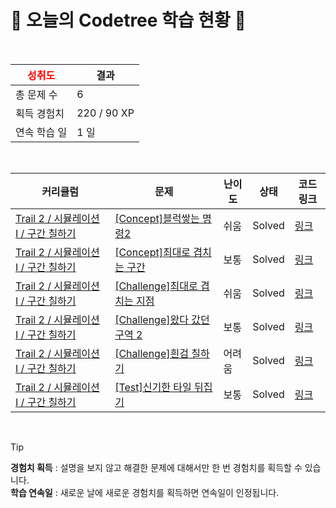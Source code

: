 # 🌲 오늘의 Codetree 학습 현황 🌲

<br />

| <span style="color:red;display:block;text-align:center;"> **성취도**</span> | 결과 |
|---|---|
| 총 문제 수 | 6 |
| 획득 경험치 | 220 / 90 XP |
| 연속 학습 일 | 1 일 |

<br />

|커리큘럼|문제|난이도|상태|코드 링크|
|---|---|---|---|---|
|[Trail 2 / 시뮬레이션 I / 구간 칠하기](https://https://en.codetree.ai/trail-info/novice-mid/)|[[Concept]블럭쌓는 명령2](https://https://en.codetree.ai/trails/complete/curated-cards/intro-block-stacking-commands2/)|쉬움|Solved|[링크](https://github.com/gw282/Algorithm-Study/blob/main/250110/%EB%B8%94%EB%9F%AD%EC%8C%93%EB%8A%94%20%EB%AA%85%EB%A0%B92/block-stacking-commands2.cpp)|
|[Trail 2 / 시뮬레이션 I / 구간 칠하기](https://https://en.codetree.ai/trail-info/novice-mid/)|[[Concept]최대로 겹치는 구간](https://https://en.codetree.ai/trails/complete/curated-cards/intro-maximum-overlapped-segments/)|보통|Solved|[링크](https://github.com/gw282/Algorithm-Study/blob/main/250110/%EC%B5%9C%EB%8C%80%EB%A1%9C%20%EA%B2%B9%EC%B9%98%EB%8A%94%20%EA%B5%AC%EA%B0%84/maximum-overlapped-segments.cpp)|
|[Trail 2 / 시뮬레이션 I / 구간 칠하기](https://https://en.codetree.ai/trail-info/novice-mid/)|[[Challenge]최대로 겹치는 지점](https://https://en.codetree.ai/trails/complete/curated-cards/challenge-maximum-overlapped-points/)|쉬움|Solved|[링크](https://github.com/gw282/Algorithm-Study/blob/main/250110/%EC%B5%9C%EB%8C%80%EB%A1%9C%20%EA%B2%B9%EC%B9%98%EB%8A%94%20%EC%A7%80%EC%A0%90/maximum-overlapped-points.cpp)|
|[Trail 2 / 시뮬레이션 I / 구간 칠하기](https://https://en.codetree.ai/trail-info/novice-mid/)|[[Challenge]왔다 갔던 구역 2](https://https://en.codetree.ai/trails/complete/curated-cards/challenge-area-been-to-and-from2/)|보통|Solved|[링크](https://github.com/gw282/Algorithm-Study/blob/main/250110/%EC%99%94%EB%8B%A4%20%EA%B0%94%EB%8D%98%20%EA%B5%AC%EC%97%AD%202/area-been-to-and-from2.cpp)|
|[Trail 2 / 시뮬레이션 I / 구간 칠하기](https://https://en.codetree.ai/trail-info/novice-mid/)|[[Challenge]흰검 칠하기](https://https://en.codetree.ai/trails/complete/curated-cards/challenge-painting-white-black/)|어려움|Solved|[링크](https://github.com/gw282/Algorithm-Study/blob/main/250110/%ED%9D%B0%EA%B2%80%20%EC%B9%A0%ED%95%98%EA%B8%B0/painting-white-black.cpp)|
|[Trail 2 / 시뮬레이션 I / 구간 칠하기](https://https://en.codetree.ai/trail-info/novice-mid/)|[[Test]신기한 타일 뒤집기](https://https://en.codetree.ai/trails/complete/curated-cards/test-strange-flipping-tiles/)|보통|Solved|[링크](https://github.com/gw282/Algorithm-Study/blob/main/250110/%EC%8B%A0%EA%B8%B0%ED%95%9C%20%ED%83%80%EC%9D%BC%20%EB%92%A4%EC%A7%91%EA%B8%B0/strange-flipping-tiles.cpp)|


<br />

> [!TIP]
> **경험치 획득** : 설명을 보지 않고 해결한 문제에 대해서만 한 번 경험치를 획득할 수 있습니다.  
> **학습 연속일** : 새로운 날에 새로운 경험치를 획득하면 연속일이 인정됩니다.

